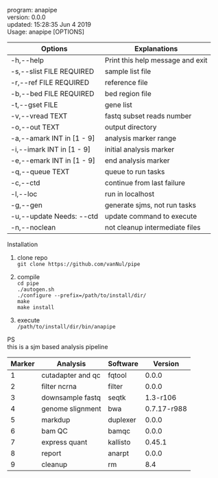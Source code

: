 program: anapipe  
version: 0.0.0  
updated: 15:28:35 Jun  4 2019  
Usage: anapipe [OPTIONS]  

|  Options                    | Explanations
|-----------------------------|---------------------------------
|  -h,--help                  | Print this help message and exit
|  -s,--slist FILE REQUIRED   | sample list file
|  -r,--ref FILE REQUIRED     | reference file
|  -b,--bed FILE REQUIRED     | bed region file
|  -t,--gset FILE             | gene list
|  -v,--vread TEXT            | fastq  subset reads number
|  -o,--out TEXT              | output directory
|  -a,--amark INT in [1 - 9] | analysis marker range
|  -i,--imark INT in [1 - 9] | initial analysis marker
|  -e,--emark INT in [1 - 9] | end analysis marker
|  -q,--queue TEXT            | queue to run tasks
|  -c,--ctd                   | continue from last failure
|  -l,--loc                   | run in localhost
|  -g,--gen                   | generate sjms, not run tasks
|  -u,--update Needs: --ctd   | update command to execute
|  -n,--noclean               | not cleanup intermediate files
Installation

1. clone repo  
`git clone https://github.com/vanNul/pipe`

2. compile  
`cd pipe`  
`./autogen.sh`  
`./configure --prefix=/path/to/install/dir/`  
`make`  
`make install`  

3. execute  
`/path/to/install/dir/bin/anapipe`  

PS  
this is a sjm based analysis pipeline  

|Marker|Analysis         |Software |Version
|------|-----------------|---------|----------- 
|1     |cutadapter and qc|fqtool   |0.0.0       
|2     |filter ncrna     |filter   |0.0.0       
|3     |downsample fastq |seqtk    |1.3-r106    
|4     |genome slignment |bwa      |0.7.17-r988
|5     |markdup          |duplexer |0.0.0       
|6     |bam QC           |bamqc    |0.0.0       
|7     |express quant    |kallisto |0.45.1 
|8     |report           |anarpt   |0.0.0     
|9     |cleanup          |rm       |8.4         
